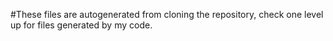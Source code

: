 #These files are autogenerated from cloning the repository, check one level up for files generated by my code.